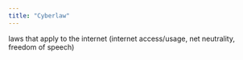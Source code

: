 ```yaml
---
title: "Cyberlaw"
---
```

laws that apply to the internet (internet access/usage, net neutrality, freedom of speech)

